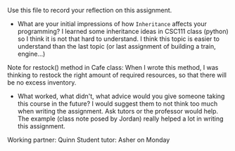 Use this file to record your reflection on this assignment.

- What are your initial impressions of how `Inheritance` affects your programming?
I learned some inheritance ideas in CSC111 class (python) so I think it is not that hard to understand. I think this topic is easier to understand than the last topic (or last assignment of building a train, engine...)

Note for restock() method in Cafe class: When I wrote this method, I was thinking to restock the right amount of required resources, so that there will be no excess inventory. 

- What worked, what didn't, what advice would you give someone taking this course in the future?
I would suggest them to not think too much when writing the assignment. Ask tutors or the professor would help. The example (class note posed by Jordan) really helped a lot in writing this assignment.


Working partner: Quinn
Student tutor: Asher on Monday
